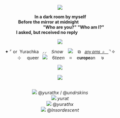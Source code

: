 <p align="center"> <img src="https://64.media.tumblr.com/b4cca3d28806488af181b422eb507b9b/818826cbcad79f19-87/s500x750/52239af32867970d772639e3206beffc39d9a19a.pnj"> <br> 

‎ ‎  ‎ ‎  ‎ ‎  ‎ ‎  ‎ ‎  ‎ ‎    ‎  ‎  ‎ ‎ ‎ ‎  ‎ ‎ ‎  ‎ ‎ ‎  ‎ ‎ ‎  ‎ ‎ ‎‎ ‎ ‎‎ ‎‎ ‎ ‎‎ ‎ ‎‎ ‎ ‎ ‎‎ ‎ ‎ ‎   **In a dark room by myself <br>  ‎ ‎  ‎ ‎  ‎ ‎  ‎ ‎  ‎ ‎  ‎ ‎  ‎    ‎  ‎ ‎  ‎ ‎  ‎ ‎  ‎ ‎   ‎ ‎  ‎ ‎ ‎ ‎  ‎ ‎  ‎ ‎ ‎‎ ‎ ‎ Before the mirror at midnight** <br> 
 ‎ ‎  ‎ ‎  ‎ ‎   ‎ ‎  ‎ ‎    ‎  ‎  ‎ ‎ ‎  ‎ ‎‎ ‎  ‎ ‎  ‎ ‎  ‎ ‎  ‎ ‎   ‎  ‎ ‎ ‎  ‎ ‎ ‎  ‎ ‎ ‎  ‎ ‎ ‎  ‎ ‎  ‎ ‎  ‎ ‎  ‎ ‎   ‎ ‎  ‎ ‎    ‎  ‎  ‎ ‎ ‎  ‎ ‎‎ ‎  ‎ ‎  ‎ ‎  ‎ ‎  ‎ ‎   ‎  ‎ ‎  ‎ ‎  ‎  ‎  ‎ ‎‎  ‎ ‎  ‎ ‎  ‎ ‎ ‎ ‎ ‎    ‎ ‎  ‎ ‎  ‎  ‎  ‎ ‎‎  ‎ ‎  ‎ ‎  ‎ ‎ ‎ ‎ ‎    ‎ ‎ ‎  ‎ ‎ ‎  ‎ ‎ ‎  ‎ ‎ ‎  ‎ ‎  ‎ ‎  ‎ ‎   ‎ ‎  ‎ ‎    ‎  ‎  ‎ ‎ ‎  ‎ ‎‎ ‎  ‎ ‎  ‎ ‎  ‎ ‎  ‎ ‎  **"Who are you?"‎  "Who am I?"‎ <br> ‎ ‎‎ ‎ ‎ ‎ ‎ ‎ ‎ ‎ ‎ ‎ ‎ ‎ ‎ ‎ ‎ ‎ ‎ ‎ ‎ ‎   ‎ ‎  ‎ ‎  ‎ ‎ ‎  ‎ ‎  ‎  ‎  ‎ ‎‎  ‎ ‎  ‎ ‎  ‎ ‎ ‎ ‎ ‎    ‎ ‎  ‎ ‎  ‎  ‎  ‎ ‎‎  ‎ ‎  ‎ ‎  ‎ ‎ ‎ ‎ ‎    ‎ ‎  ‎ ‎  ‎  ‎  ‎ ‎‎  ‎ ‎  ‎ ‎  ‎ ‎ ‎ ‎ ‎  ‎ ‎  ‎ ‎  ‎  ‎  ‎ ‎‎  ‎ ‎  ‎ ‎  ‎ ‎ ‎ ‎ ‎      ‎  ‎ ‎ ‎ ‎ ‎ ‎ ‎ ‎ ‎ ‎ ‎ ‎ ‎ ‎ ‎ ‎ ‎ ‎ ‎ ‎ ‎‎ ‎ ‎ ‎ ‎ ‎ ‎ ‎ ‎ ‎ ‎ ‎ ‎ ‎ ‎‎ ‎ ‎ ‎ ‎ ‎ ‎ ‎ ‎ ‎ ‎ ‎ ‎ ‎ ‎ ‎ ‎  I asked, but received no reply**  <br> 

<p align="center"> <img src="https://media.discordapp.net/attachments/1177647917423669309/1191088061380046988/Untitled692_20231231203805.png?ex=662d4633&is=662bf4b3&hm=6bf106750eed0539ab37c423d715e651f282b978c3390ba788cf128a9399cd26&=&format=webp&quality=lossless&width=366&height=489">

<p align="center"> ✦‎  ⌜‎  or ‎ Yurachka ‎ ‎ ⸝⸝ ‎ ‎ ‎ 𝘚𝘯𝘰𝘸 ‎ ‎ ‎   <img src="https://64.media.tumblr.com/5cce6138991631a3b707c79b1c7ac7b6/95ad12fd9e0aa6ea-f7/s75x75_c1/1c032af068a291f7ae58206dddb4da5b6f4b4eae.gifv">‎ ‎ ‎ ‎  ⧉‎ ‎ ‎  <a href=”https://en.pronouns.page/@yurat“>𝘢𝘯𝘺 𝘱𝘳𝘯𝘴‎ ‎  ⌕‎ ‎ ‎ </a> ⌝ ✧ <br> ‎ ⊹ ‎‎ ‎ ‎ ‎ queer‎ ‎‎  ‎ <img src="https://64.media.tumblr.com/a731457940df6957450796eb6bdd81ce/9aeefa69b0d28331-54/s75x75_c1/264c2969e18411a28682bf1af275cef4fc0aa6cb.gifv"> ‎ ‎ ‎ 6𝘵𝘦𝘦𝘯‎ ‎ ‎ ‎ ⌗‎ ‎‎   ‎ ‎ ‎e𝘂𝗿𝗼𝗽𝗲an ‎ ‎ ‎ ‎‎  ७ <br> 

<p align="center"> <img src="https://media.discordapp.net/attachments/903364339464044575/1101871120635928716/4ACAF5DA-C579-486E-A442-175265DAF8D3.gif"> <br> <br> <img src="https://64.media.tumblr.com/ec2a4d86f3683b4fea3e92e76cd2e4db/ace22f30fccd92ec-36/s400x600/c736a2b9998d42e67e1ac01028ac2870b8ebbe04.gifv"> <br> <br>
<p align="center"> <img src="https://media.discordapp.net/attachments/1177647917423669309/1221448759729192990/13780ca3cb1942368aecb71db619543f_4.jpg?ex=662c530d&is=662b018d&hm=d649e62afb5a81f5f7c5e1f7817e5cf361c0389f7148b6c36e33728caf0532a4&=&format=webp&width=33&height=33"> @𝘺𝘶𝘳𝘢𝘵𝘩𝘹 / @𝘶𝘯𝘥𝘳𝘴𝘬𝘪𝘯𝘴 <br> <img src="https://media.discordapp.net/attachments/1177647917423669309/1221448759460888729/4b895427e9c3251bbc9f03e7690a7d03_4.jpg?ex=662c530d&is=662b018d&hm=5980a888937fa450afc6e752ad3c0290d636983c1f7699002c1484abe3ba0670&=&format=webp&width=34&height=33"> 𝘺𝘶𝘳𝘢𝘵 <br> <img src="https://media.discordapp.net/attachments/1177647917423669309/1221448760400547840/94307e0e4b9208ea75edf6438bec7703_1_4.jpg?ex=662c530d&is=662b018d&hm=f18afe1e155152894bccc873c1c1afd8fa247b1ca2b97a0b99e4dafe6c42c507&=&format=webp&width=33&height=33"> @𝘺𝘶𝘳𝘢𝘵𝘩𝘹 <br> <img src="https://media.discordapp.net/attachments/1177647917423669309/1221448760090034196/d11252aea78a1ebc633cf8051796c992_2_4.jpg?ex=662c530d&is=662b018d&hm=84517b54df0be1f5cf006e994a5d6086e4b1b521c18db4e9bbb9aaf2afb31204&=&format=webp&width=33&height=34"> @𝘭𝘯𝘴𝘰𝘳𝘥𝘦𝘴𝘤𝘦𝘯𝘵 <br>
